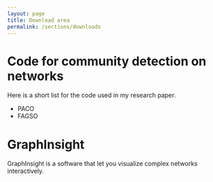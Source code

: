 ```yaml
---
layout: page
title: Download area
permalink: /sections/downloads
---
```


# Code for community detection on networks
Here is a short list for the code used in my research paper.

- PACO
- FAGSO

# GraphInsight
GraphInsight is a software that let you visualize complex networks interactively.

